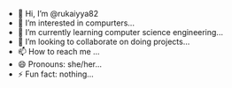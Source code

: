 - 👋 Hi, I’m @rukaiyya82
- 👀 I’m interested in compurters...
- 🌱 I’m currently learning computer science engineering...
- 💞️ I’m looking to collaborate on doing projects...
- 📫 How to reach me ...
- 😄 Pronouns: she/her...
- ⚡ Fun fact: nothing...

<!---
rukaiyya82/rukaiyya82 is a ✨ special ✨ repository because its `README.md` (this file) appears on your GitHub profile.
You can click the Preview link to take a look at your changes.
--->
